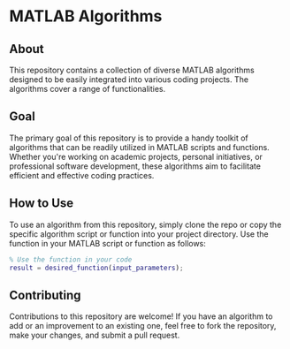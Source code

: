 # MATLAB Algorithms

## About
This repository contains a collection of diverse MATLAB algorithms designed to be easily integrated into various coding projects. The algorithms cover a range of functionalities.

## Goal
The primary goal of this repository is to provide a handy toolkit of algorithms that can be readily utilized in MATLAB scripts and functions. Whether you're working on academic projects, personal initiatives, or professional software development, these algorithms aim to facilitate efficient and effective coding practices.

## How to Use
To use an algorithm from this repository, simply clone the repo or copy the specific algorithm script or function into your project directory. Use the function in your MATLAB script or function as follows:

```matlab
% Use the function in your code
result = desired_function(input_parameters);
```
## Contributing
Contributions to this repository are welcome! If you have an algorithm to add or an improvement to an existing one, feel free to fork the repository, make your changes, and submit a pull request.
